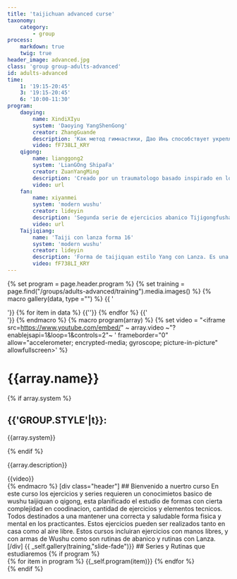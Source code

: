 ```yaml
---
title: 'taijichuan advanced curse'
taxonomy:
    category:
        - group
process:
    markdown: true
    twig: true
header_image: advanced.jpg
class: 'group group-adults-advanced'
id: adults-advanced
time:
    1: '19:15-20:45'
    3: '19:15-20:45'
    6: '10:00-11:30'
program:
    daoying:
        name: XindiXIyu
        system: 'Daoying YangShenGong'
        creator: ZhangGuande
        description: 'Как метод гимнастики, Дао Инь способствует укреплению физического и энергетического тела, делает его молодым, сильным, гибким и чувствительным при сохранении внутренней концентрации.'
        video: fF738LI_KRY
    qigong:
        name: lianggong2
        system: 'LianGOng ShipaFa'
        creator: ZuanYangMing
        description: 'Creado por un traumatologo basado inspirado en los conocimientos del mapa de maguandi una seria de ejercicios que se adecua para realizar en lugares de poco espacio en cortos espacios de tiempo'
        video: url
    fan:
        name: xiyanmei
        system: 'modern wushu'
        creator: lideyin
        description: 'Segunda serie de ejercicios abanico Tijigongfushang creados por este maestro, consituido con movimientos de muchos tradicionales estilos de wushu'
        video: url
    Taijiqiang:
        name: 'Taiji con lanza forma 16'
        system: 'modern wushu'
        creator: lideyin
        description: 'Forma de taijiquan estilo Yang con Lanza. Es una forma de nivel elemtal con elegantes y bellos movimientos.'
        video: fF738LI_KRY
---
```


{% set program = page.header.program %}
{% set training = page.find("/groups/adults-advanced/training").media.images() %}
{% macro gallery(data, type ="") %}
{{ '<div class="gallery '~ type ~' ">'}}
{% for item in data %}
{{'<img src="'~item.cache.url()~'" alt="">'}}
{% endfor %}
{{'</div>'}}
{% endmacro %}
{% macro program(array) %}
  {% set video = "<iframe src=https://www.youtube.com/embed/" ~ array.video ~"?enablejsapi=1&loop=1&controls=2"~ ' frameborder="0" allow="accelerometer; encrypted-media; gyroscope; picture-in-picture" allowfullscreen></iframe>' %}
  <div class="program-item">
    <div class="description">
      <h1>{{array.name}}</h1>
    {% if array.system %}
    <div class="system">
      <h2>{{'GROUP.STYLE'|t}}:</h2>
      <p>{{array.system}}</p>
    </div>
  {% endif %}
      <p>{{array.description}}</p>
    </div>
    <div class="video">
    {{video}}
    </div>
  </div>
{% endmacro %}
[div class="header"]
## Bienvenido a nuertro curso
En este curso los ejercicios y series requieren un conocimietos basico de wushu taijiquan o qigong, esta planificado el estudio de formas con cierta complejidad en coodinacion, cantidad de ejercicios y elementos tecnicos. Todos destinados a una mantener una correcta y saludable forma fisica y mental en los practicantes. Estos ejercicios pueden ser realizados tanto en casa como al aire libre. Estos cursos incluiran ejercicios con manos libres, y con armas de Wushu como son rutinas de abanico y rutinas con Lanza.
[/div]
{{ _self.gallery(training,"slide-fade")}}
## Series y Rutinas que estudiaremos
{% if program %}
<div class="program">
  <div class="menu">
  </div>
  <div class="vertical-slide">
    {% for item in program %}
      {{_self.program(item)}}
    {% endfor %}
  </div>
</div>
{% endif %}
